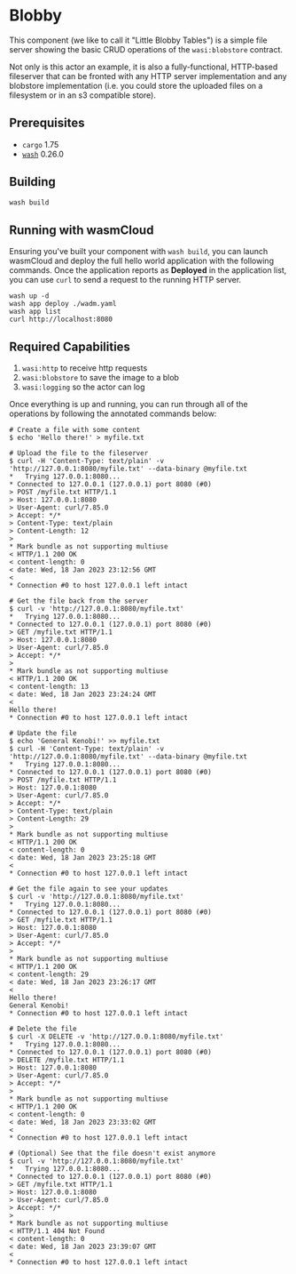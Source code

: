 # Blobby

This component (we like to call it "Little Blobby Tables") is a simple file server showing the basic
CRUD operations of the `wasi:blobstore` contract.

Not only is this actor an example, it is also a fully-functional, HTTP-based fileserver that can be
fronted with any HTTP server implementation and any blobstore implementation (i.e. you could store
the uploaded files on a filesystem or in an s3 compatible store).

## Prerequisites

- `cargo` 1.75
- [`wash`](https://wasmcloud.com/docs/installation) 0.26.0

## Building

```bash
wash build
```

## Running with wasmCloud

Ensuring you've built your component with `wash build`, you can launch wasmCloud and deploy the full hello world application with the following commands. Once the application reports as **Deployed** in the application list, you can use `curl` to send a request to the running HTTP server.

```shell
wash up -d
wash app deploy ./wadm.yaml
wash app list
curl http://localhost:8080
```

## Required Capabilities

1. `wasi:http` to receive http requests
2. `wasi:blobstore` to save the image to a blob
3. `wasi:logging` so the actor can log

Once everything is up and running, you can run through all of the operations by following the
annotated commands below:

```console
# Create a file with some content
$ echo 'Hello there!' > myfile.txt

# Upload the file to the fileserver
$ curl -H 'Content-Type: text/plain' -v 'http://127.0.0.1:8080/myfile.txt' --data-binary @myfile.txt
*   Trying 127.0.0.1:8080...
* Connected to 127.0.0.1 (127.0.0.1) port 8080 (#0)
> POST /myfile.txt HTTP/1.1
> Host: 127.0.0.1:8080
> User-Agent: curl/7.85.0
> Accept: */*
> Content-Type: text/plain
> Content-Length: 12
>
* Mark bundle as not supporting multiuse
< HTTP/1.1 200 OK
< content-length: 0
< date: Wed, 18 Jan 2023 23:12:56 GMT
<
* Connection #0 to host 127.0.0.1 left intact

# Get the file back from the server
$ curl -v 'http://127.0.0.1:8080/myfile.txt'
*   Trying 127.0.0.1:8080...
* Connected to 127.0.0.1 (127.0.0.1) port 8080 (#0)
> GET /myfile.txt HTTP/1.1
> Host: 127.0.0.1:8080
> User-Agent: curl/7.85.0
> Accept: */*
>
* Mark bundle as not supporting multiuse
< HTTP/1.1 200 OK
< content-length: 13
< date: Wed, 18 Jan 2023 23:24:24 GMT
<
Hello there!
* Connection #0 to host 127.0.0.1 left intact

# Update the file
$ echo 'General Kenobi!' >> myfile.txt
$ curl -H 'Content-Type: text/plain' -v 'http://127.0.0.1:8080/myfile.txt' --data-binary @myfile.txt
*   Trying 127.0.0.1:8080...
* Connected to 127.0.0.1 (127.0.0.1) port 8080 (#0)
> POST /myfile.txt HTTP/1.1
> Host: 127.0.0.1:8080
> User-Agent: curl/7.85.0
> Accept: */*
> Content-Type: text/plain
> Content-Length: 29
>
* Mark bundle as not supporting multiuse
< HTTP/1.1 200 OK
< content-length: 0
< date: Wed, 18 Jan 2023 23:25:18 GMT
<
* Connection #0 to host 127.0.0.1 left intact

# Get the file again to see your updates
$ curl -v 'http://127.0.0.1:8080/myfile.txt'
*   Trying 127.0.0.1:8080...
* Connected to 127.0.0.1 (127.0.0.1) port 8080 (#0)
> GET /myfile.txt HTTP/1.1
> Host: 127.0.0.1:8080
> User-Agent: curl/7.85.0
> Accept: */*
>
* Mark bundle as not supporting multiuse
< HTTP/1.1 200 OK
< content-length: 29
< date: Wed, 18 Jan 2023 23:26:17 GMT
<
Hello there!
General Kenobi!
* Connection #0 to host 127.0.0.1 left intact

# Delete the file
$ curl -X DELETE -v 'http://127.0.0.1:8080/myfile.txt'
*   Trying 127.0.0.1:8080...
* Connected to 127.0.0.1 (127.0.0.1) port 8080 (#0)
> DELETE /myfile.txt HTTP/1.1
> Host: 127.0.0.1:8080
> User-Agent: curl/7.85.0
> Accept: */*
>
* Mark bundle as not supporting multiuse
< HTTP/1.1 200 OK
< content-length: 0
< date: Wed, 18 Jan 2023 23:33:02 GMT
<
* Connection #0 to host 127.0.0.1 left intact

# (Optional) See that the file doesn't exist anymore
$ curl -v 'http://127.0.0.1:8080/myfile.txt'
*   Trying 127.0.0.1:8080...
* Connected to 127.0.0.1 (127.0.0.1) port 8080 (#0)
> GET /myfile.txt HTTP/1.1
> Host: 127.0.0.1:8080
> User-Agent: curl/7.85.0
> Accept: */*
>
* Mark bundle as not supporting multiuse
< HTTP/1.1 404 Not Found
< content-length: 0
< date: Wed, 18 Jan 2023 23:39:07 GMT
<
* Connection #0 to host 127.0.0.1 left intact
```
